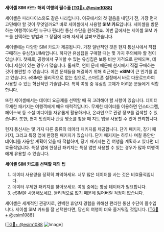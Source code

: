 **세이셸 SIM 카드: 해외 여행의 필수품 [[TG💪+ @esim1088](https://t.me/s/esim1088)]**

세이셸은 파라다이스와도 같은 나라입니다. 이곳에서의 첫 걸음을 내딛기 전, 가장 먼저 고민해야 할 것이 무엇일까요? 바로 세이셸에서 사용할 **SIM 카드**입니다. 세이셸을 방문하는 여행객이라면 누구나 편리한 통신 수단을 원하겠죠. 이번 글에서는 세이셸 SIM 카드를 선택하는 방법과 그 장점에 대해 자세히 살펴보겠습니다.

세이셸에는 다양한 SIM 카드가 제공됩니다. 가장 일반적인 것은 현지 통신사에서 직접 구매하는 유심칩(UIM)입니다. 하지만 유심칩을 구매할 때는 몇 가지 주의해야 할 점이 있습니다. 첫째로, 공항에서 구매할 수 있는 유심칩은 보통 비싼 가격으로 판매되며, 데이터 제한이 있는 경우가 많습니다. 둘째로, 언어 문제 때문에 현지에서 직접 구매하는 것이 불편할 수 있습니다. 이런 문제들을 해결하기 위해 최근에는 **eSIM**이 큰 인기를 얻고 있습니다. eSIM은 물리적으로 없는 칩으로, 스마트폰 설정에서 바로 다운로드하여 사용할 수 있는 혁신적인 기술입니다. 특히 여행 중 유심칩 교체가 어려운 분들에게 적합합니다.

또한 세이셸에서는 데이터 요금제를 선택할 때 꼭 고려해야 할 사항이 있습니다. 데이터 무제한 패키지는 여행객에게 매우 매력적입니다. 무제한 데이터를 이용하면 인스타그램, 페이스북 등 소셜 미디어를 자유롭게 활용하거나, 온라인으로 관광 정보를 검색할 수 있습니다. 또한, 현지 맛집이나 관광 명소를 찾을 때 지도 앱을 사용할 수 있어 편리합니다.

현지 통신사는 몇 가지 다른 종류의 데이터 패키지를 제공합니다. 단기 패키지, 장기 패키지, 그리고 특정 앱에 한정된 패키지가 있습니다. 단기 패키지는 하루나 며칠 동안만 데이터를 사용할 계획이 있을 때 적합하며, 장기 패키지는 긴 여행을 계획하고 있다면 더 효율적입니다. 특정 앱에 한정된 패키지는 특정 앱만 사용할 수 있는 경우가 많아 여행객에게 유용할 수 있습니다.

**세이셸 SIM 카드를 선택할 때의 팁**  
1. 데이터 사용량을 정확히 파악하세요. 너무 많은 데이터를 사는 것은 비효율적입니다.  
2. 데이터 무제한 패키지를 찾아보세요. 여행 중에는 항상 데이터가 필요합니다.  
3. eSIM을 사용해보세요. 물리적으로 없기 때문에 잃어버릴 걱정이 없습니다.  

세이셸은 세계적인 관광지로, 완벽한 휴양지 경험을 위해선 편리한 통신 수단이 필수입니다. 세이셸 SIM 카드를 잘 선택한다면, 당신의 여행이 더욱 즐거워질 것입니다. [[TG💪+ @esim1088](https://t.me/s/esim1088)]

[[TG💪+ @esim1088](https://t.me/s/esim1088) ![Image](https://i.postimg.cc/Y0z9fWf4/image.png)]